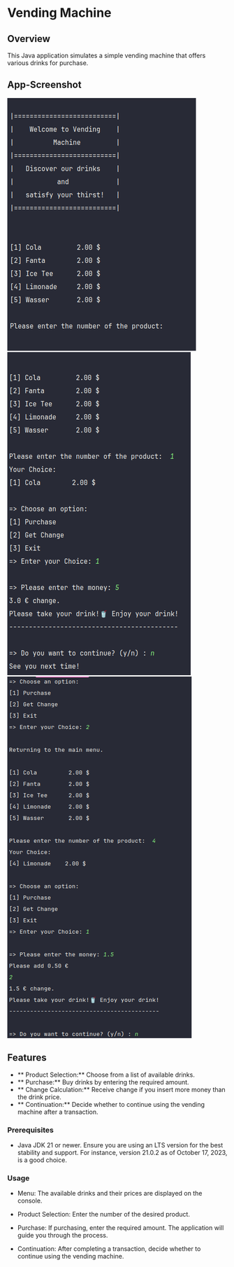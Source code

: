 # Vending Machine

## Overview

This Java application simulates a simple vending machine that offers various drinks for purchase.


## App-Screenshot
![App-Screenshot](Screenshots/VendingMachine1.png)
![App-Screenshot](Screenshots/VendingMachine2.png)
![App-Screenshot](Screenshots/VendingMachine3.png)


## Features

- ** Product Selection:** Choose from a list of available drinks.
- ** Purchase:** Buy drinks by entering the required amount.
- ** Change Calculation:** Receive change if you insert more money than the drink price.
- ** Continuation:** Decide whether to continue using the vending machine after a transaction.


### Prerequisites

- Java JDK 21 or newer. Ensure you are using an LTS version for the best stability and support. For instance, version 21.0.2 as of October 17, 2023, is a good choice.

### Usage

- Menu:
The available drinks and their prices are displayed on the console.

- Product Selection:
Enter the number of the desired product.

- Purchase:
If purchasing, enter the required amount. The application will guide you through the process.

- Continuation:
After completing a transaction, decide whether to continue using the vending machine.


